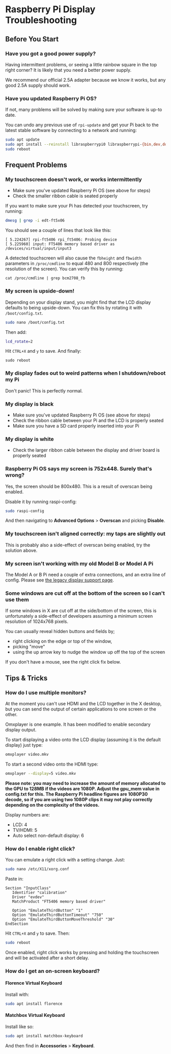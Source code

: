 # Raspberry Pi Display Troubleshooting

## Before You Start

### Have you got a good power supply?

Having intermittent problems, or seeing a little rainbow square in the top right corner? It is likely that you need a better power supply.

We recommend our official 2.5A adapter because we know it works, but any good 2.5A supply should work.

### Have you updated Raspberry Pi OS?

If not, many problems will be solved by making sure your software is up-to date.

You can undo any previous use of `rpi-update` and get your Pi back to the latest stable software by connecting
to a network and running:

```bash
sudo apt update
sudo apt install --reinstall libraspberrypi0 libraspberrypi-{bin,dev,doc} raspberrypi-bootloader
sudo reboot
```

## Frequent Problems

### My touchscreen doesn't work, or works intermittently

- Make sure you've updated Raspberry Pi OS (see above for steps)
- Check the smaller ribbon cable is seated properly

If you want to make sure your Pi has detected your touchscreen, try running:

```bash
dmesg | grep -i edt-ft5x06
```

You should see a couple of lines that look like this:

```text
[ 5.224267] rpi-ft5406 rpi_ft5406: Probing device
[ 5.225960] input: FT5406 memory based driver as /devices/virtual/input/input3
```

A detected touchscreen will also cause the `fbheight` and `fbwidth` parameters in `/proc/cmdline` to equal 480 and 800 respectively (the resolution of the screen). You can verify this by running:

```
cat /proc/cmdline | grep bcm2708_fb
```

### My screen is upside-down!

Depending on your display stand, you might find that the LCD display defaults to being upside-down. You can fix this by rotating it with `/boot/config.txt`.

```bash
sudo nano /boot/config.txt
```

Then add:

```bash
lcd_rotate=2
```

Hit `CTRL+X` and `y` to save. And finally:

```
sudo reboot
```

### My display fades out to weird patterns when I shutdown/reboot my Pi

Don't panic! This is perfectly normal.

### My display is black

* Make sure you've updated Raspberry Pi OS (see above for steps)
* Check the ribbon cable between your Pi and the LCD is properly seated
* Make sure you have a SD card properly inserted into your Pi

### My display is white

* Check the larger ribbon cable between the display and driver board is properly seated

### Raspberry Pi OS says my screen is 752x448. Surely that's wrong?

Yes, the screen should be 800x480. This is a result of overscan being enabled.

Disable it by running raspi-config:

```bash
sudo raspi-config
```

And then navigating to **Advanced Options** > **Overscan** and picking **Disable**. 

### My touchscreen isn't aligned correctly: my taps are slightly out

This is probably also a side-effect of overscan being enabled, try the solution above.

### My screen isn't working with my old Model B or Model A Pi

The Model A or B Pi need a couple of extra connections, and an extra line of config. Please see [the legacy display support page](legacy.md).

### Some windows are cut off at the bottom of the screen so I can't use them

If some windows in X are cut off at the side/bottom of the screen, this is unfortunately a side-effect of developers assuming a minimum screen resolution of 1024x768 pixels.

You can usually reveal hidden buttons and fields by;

- right clicking on the edge or top of the window,
- picking "move"
- using the up arrow key to nudge the window up off the top of the screen

If you don't have a mouse, see the right click fix below.

## Tips & Tricks

### How do I use multiple monitors?

At the moment you can't use HDMI and the LCD together in the X desktop, but you can send the output of certain applications to one screen or the other.

Omxplayer is one example. It has been modified to enable secondary display output.

To start displaying a video onto the LCD display (assuming it is the default display) just type:

```bash
omxplayer video.mkv
```

To start a second video onto the HDMI type:

```bash
omxplayer --display=5 video.mkv
```

**Please note: you may need to increase the amount of memory allocated to the GPU to 128MB if the videos are 1080P. Adjust the gpu_mem value in config.txt for this. The Raspberry Pi headline figures are 1080P30 decode, so if you are using two 1080P clips it may not play correctly depending on the complexity of the videos.**

Display numbers are:

* LCD: 4
* TV/HDMI: 5
* Auto select non-default display: 6

### How do I enable right click?

You can emulate a right click with a setting change. Just:

```bash
sudo nano /etc/X11/xorg.conf
```

Paste in:

```
Section "InputClass"
   Identifier "calibration"
   Driver "evdev"
   MatchProduct "FT5406 memory based driver"

   Option "EmulateThirdButton" "1"
   Option "EmulateThirdButtonTimeout" "750"
   Option "EmulateThirdButtonMoveThreshold" "30"
EndSection
```

Hit `CTRL+X` and `y` to save. Then:

```bash
sudo reboot
```

Once enabled, right click works by pressing and holding the touchscreen and will be activated after a short delay.

### How do I get an on-screen keyboard?

#### Florence Virtual Keyboard

Install with:

```bash
sudo apt install florence
```

#### Matchbox Virtual Keyboard

Install like so:

```bash
sudo apt install matchbox-keyboard
```

And then find in **Accessories** > **Keyboard**.

